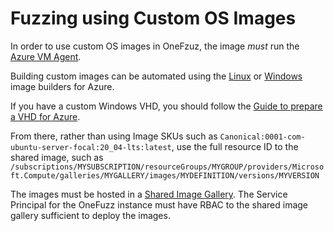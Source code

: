 # Fuzzing using Custom OS Images

In order to use custom OS images in OneFzuz, the image _must_ run the
[Azure VM Agent](https://docs.microsoft.com/en-us/azure/virtual-machines/extensions/overview).

Building custom images can be automated using the
[Linux](https://docs.microsoft.com/en-us/azure/virtual-machines/linux/image-builder)
or
[Windows](https://docs.microsoft.com/en-us/azure/virtual-machines/windows/image-builder)
image builders for Azure.

If you have a custom Windows VHD, you should follow the
[Guide to prepare a VHD for Azure](https://docs.microsoft.com/en-us/azure/virtual-machines/windows/prepare-for-upload-vhd-image).

From there, rather than using Image SKUs such as
`Canonical:0001-com-ubuntu-server-focal:20_04-lts:latest`, use the full resource ID to the
shared image, such as
`/subscriptions/MYSUBSCRIPTION/resourceGroups/MYGROUP/providers/Microsoft.Compute/galleries/MYGALLERY/images/MYDEFINITION/versions/MYVERSION`

The images must be hosted in a
[Shared Image Gallery](https://docs.microsoft.com/en-us/azure/virtual-machines/windows/shared-image-galleries).
The Service Principal for the OneFuzz instance must have RBAC to the shared
image gallery sufficient to deploy the images.
